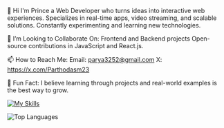 
👋 Hi I'm Prince a Web Developer who turns ideas
into interactive web experiences.
Specializes in real-time apps, video
streaming, and scalable solutions.
Constantly experimenting and
learning new technologies.


🤝 I’m Looking to Collaborate On:
Frontend and Backend projects
Open-source contributions in JavaScript and React.js.

📫 How to Reach Me:
Email: parya3252@gmail.com
X: https://x.com/Parthodasm23

🧩 Fun Fact:
I believe learning through projects and real-world examples is the best way to grow.

[![My Skills](https://skillicons.dev/icons?i=html,css,js,react,nodejs,mongodb)](https://skillicons.dev)
 
![Top Languages](https://github-readme-stats.vercel.app/api/top-langs/?username=parthodas23&layout=compact&theme=dark)

